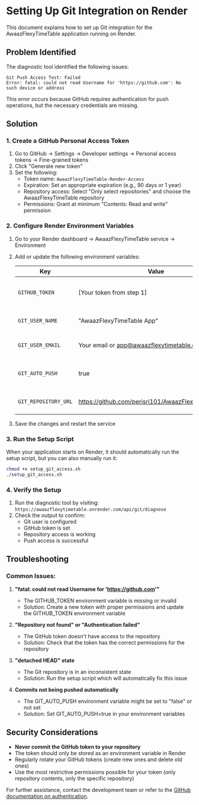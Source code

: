 # Setting Up Git Integration on Render

This document explains how to set up Git integration for the AwaazFlexyTimeTable application running on Render.

## Problem Identified

The diagnostic tool identified the following issues:

```
Git Push Access Test: Failed
Error: fatal: could not read Username for 'https://github.com': No such device or address
```

This error occurs because GitHub requires authentication for push operations, but the necessary credentials are missing.

## Solution

### 1. Create a GitHub Personal Access Token

1. Go to GitHub → Settings → Developer settings → Personal access tokens → Fine-grained tokens
2. Click "Generate new token"
3. Set the following:
   - Token name: `AwaazFlexyTimeTable-Render-Access`
   - Expiration: Set an appropriate expiration (e.g., 90 days or 1 year)
   - Repository access: Select "Only select repositories" and choose the AwaazFlexyTimeTable repository
   - Permissions: Grant at minimum "Contents: Read and write" permission

### 2. Configure Render Environment Variables

1. Go to your Render dashboard → AwaazFlexyTimeTable service → Environment
2. Add or update the following environment variables:

   | Key | Value | Description |
   |-----|-------|-------------|
   | `GITHUB_TOKEN` | [Your token from step 1] | GitHub personal access token |
   | `GIT_USER_NAME` | "AwaazFlexyTimeTable App" | Name to use for Git commits |
   | `GIT_USER_EMAIL` | Your email or app@awaazflexytimetable.onrender.com | Email to use for Git commits |
   | `GIT_AUTO_PUSH` | true | Enable automatic pushing of commits |
   | `GIT_REPOSITORY_URL` | https://github.com/perisri101/AwaazFlexyTimeTable.git | GitHub repository URL |

3. Save the changes and restart the service

### 3. Run the Setup Script

When your application starts on Render, it should automatically run the setup script, but you can also manually run it:

```bash
chmod +x setup_git_access.sh
./setup_git_access.sh
```

### 4. Verify the Setup

1. Run the diagnostic tool by visiting: `https://awaazflexytimetable.onrender.com/api/git/diagnose`
2. Check the output to confirm:
   - Git user is configured
   - GitHub token is set
   - Repository access is working
   - Push access is successful

## Troubleshooting

### Common Issues:

1. **"fatal: could not read Username for 'https://github.com'"**
   - The GITHUB_TOKEN environment variable is missing or invalid
   - Solution: Create a new token with proper permissions and update the GITHUB_TOKEN environment variable

2. **"Repository not found" or "Authentication failed"**
   - The GitHub token doesn't have access to the repository
   - Solution: Check that the token has the correct permissions for the repository

3. **"detached HEAD" state**
   - The Git repository is in an inconsistent state
   - Solution: Run the setup script which will automatically fix this issue

4. **Commits not being pushed automatically**
   - The GIT_AUTO_PUSH environment variable might be set to "false" or not set
   - Solution: Set GIT_AUTO_PUSH=true in your environment variables

## Security Considerations

- **Never commit the GitHub token to your repository**
- The token should only be stored as an environment variable in Render
- Regularly rotate your GitHub tokens (create new ones and delete old ones)
- Use the most restrictive permissions possible for your token (only repository contents, only the specific repository)

For further assistance, contact the development team or refer to the [GitHub documentation on authentication](https://docs.github.com/en/authentication/keeping-your-account-and-data-secure/creating-a-personal-access-token). 